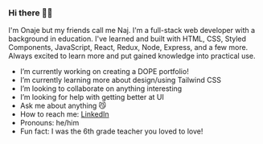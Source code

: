 ### Hi there 👋🏽

I'm Onaje but my friends call me Naj. I'm a full-stack web developer with a background in education. I've learned and built with HTML, CSS, Styled Components, JavaScript, React, Redux, Node, Express, and a few more. Always excited to learn more and put gained knowledge into practical use.
- I’m currently working on creating a DOPE portfolio!
- I’m currently learning more about design/using Tailwind CSS
- I’m looking to collaborate on anything interesting
- I’m looking for help with getting better at UI
- Ask me about anything 😼
- How to reach me: [LinkedIn](https://www.linkedin.com/in/ooladuwa)
- Pronouns: he/him
- Fun fact: I was the 6th grade teacher you loved to love!
<!--
**ooladuwa/ooladuwa** is a ✨ _special_ ✨ repository because its `README.md` (this file) appears on your GitHub profile.

Here are some ideas to get you started:
-->
